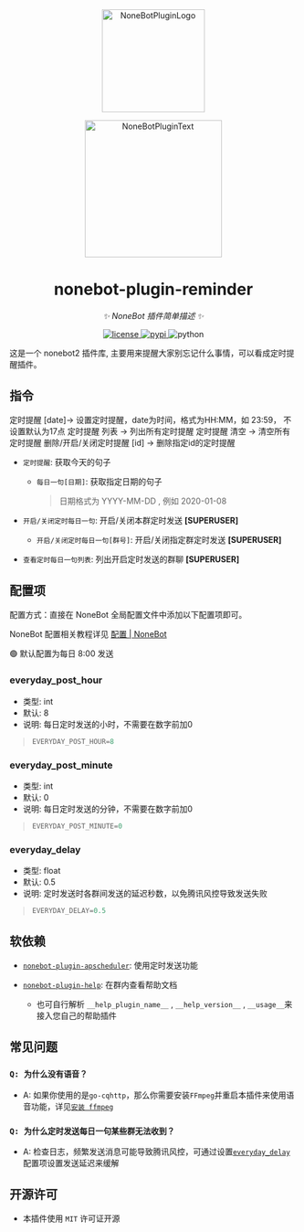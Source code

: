 <div align="center">
  <a href="https://v2.nonebot.dev/store"><img src="https://github.com/A-kirami/nonebot-plugin-template/blob/resources/nbp_logo.png" width="180" height="180" alt="NoneBotPluginLogo"></a>
  <br>
  <p><img src="https://github.com/A-kirami/nonebot-plugin-template/blob/resources/NoneBotPlugin.svg" width="240" alt="NoneBotPluginText"></p>
</div>

<div align="center">

# nonebot-plugin-reminder

_✨ NoneBot 插件简单描述 ✨_


<a href="./LICENSE">
    <img src="https://img.shields.io/github/license/velor2012/nonebot-plugin-reminder.svg" alt="license">
</a>
<a href="https://pypi.python.org/pypi/nonebot-plugin-reminder">
    <img src="https://img.shields.io/pypi/v/nonebot-plugin-reminder.svg" alt="pypi">
</a>
<img src="https://img.shields.io/badge/python-3.8+-blue.svg" alt="python">

</div>

这是一个 nonebot2 插件库, 主要用来提醒大家别忘记什么事情，可以看成定时提醒插件。


## 指令

定时提醒 [date]→ 设置定时提醒，date为时间，格式为HH:MM，如 23:59， 不设置默认为17点
定时提醒 列表 → 列出所有定时提醒
定时提醒 清空 → 清空所有定时提醒
删除/开启/关闭定时提醒 [id] → 删除指定id的定时提醒

- `定时提醒`: 获取今天的句子
  - `每日一句[日期]`: 获取指定日期的句子
    > 日期格式为 YYYY-MM-DD , 例如 2020-01-08

- `开启/关闭定时每日一句`: 开启/关闭本群定时发送 **[SUPERUSER]**
  - `开启/关闭定时每日一句[群号]`: 开启/关闭指定群定时发送 **[SUPERUSER]**

- `查看定时每日一句列表`: 列出开启定时发送的群聊 **[SUPERUSER]**

## 配置项

配置方式：直接在 NoneBot 全局配置文件中添加以下配置项即可。

NoneBot 配置相关教程详见 [配置 | NoneBot](https://v2.nonebot.dev/docs/tutorial/configuration)

🟢 默认配置为每日 8:00 发送
### everyday_post_hour
- 类型: int
- 默认: 8
- 说明: 每日定时发送的小时，不需要在数字前加0
>```python
>EVERYDAY_POST_HOUR=8
>```

### everyday_post_minute
- 类型: int
- 默认: 0
- 说明: 每日定时发送的分钟，不需要在数字前加0
>```python
>EVERYDAY_POST_MINUTE=0
>```

### everyday_delay
- 类型: float
- 默认: 0.5
- 说明: 定时发送时各群间发送的延迟秒数，以免腾讯风控导致发送失败
>```python
>EVERYDAY_DELAY=0.5
>```

## 软依赖
- [`nonebot-plugin-apscheduler`](https://github.com/nonebot/plugin-apscheduler): 使用定时发送功能

- [`nonebot-plugin-help`](https://github.com/XZhouQD/nonebot-plugin-help): 在群内查看帮助文档
  - 也可自行解析 `__help_plugin_name__` , `__help_version__` , `__usage__`来接入您自己的帮助插件

## 常见问题

### `Q: 为什么没有语音？`
- A: 如果你使用的是`go-cqhttp`，那么你需要安装`FFmpeg`并重启本插件来使用语音功能，详见[`安装 ffmpeg`](https://docs.go-cqhttp.org/guide/quick_start.html#%E5%AE%89%E8%A3%85-ffmpeg)

### `Q: 为什么定时发送每日一句某些群无法收到？`
- A: 检查日志，频繁发送消息可能导致腾讯风控，可通过设置[`everyday_delay`](https://github.com/MelodyYuuka/nonebot_plugin_everyday_en#everyday_delay)配置项设置发送延迟来缓解

## 开源许可

- 本插件使用 `MIT` 许可证开源